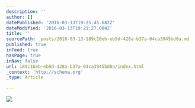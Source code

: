 ```yaml
---
description: ''
author: []
datePublished: '2016-03-13T19:25:45.682Z'
dateModified: '2016-03-13T19:21:27.004Z'
title: ''
sourcePath: _posts/2016-03-13-189c16eb-eb9d-428a-b37a-04ca3945bd0a.md
published: true
inFeed: true
hasPage: true
inNav: false
url: 189c16eb-eb9d-428a-b37a-04ca3945bd0a/index.html
_context: 'http://schema.org'
_type: Article

---
```

![](https://the-grid-user-content.s3-us-west-2.amazonaws.com/8d6d1164-1324-4575-98ec-ea08a2c3b1c5.png)